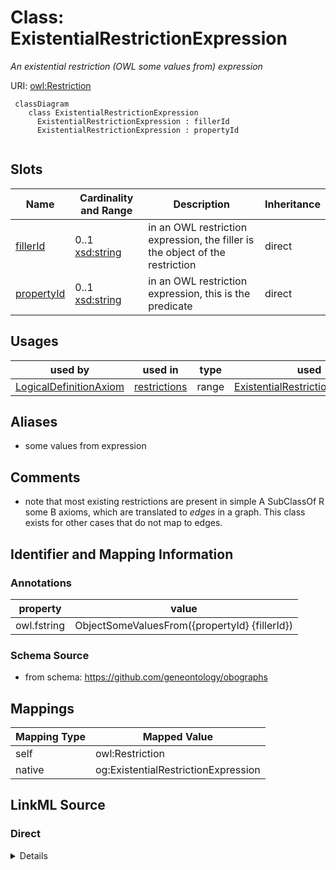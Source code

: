 # Class: ExistentialRestrictionExpression
_An existential restriction (OWL some values from) expression_




URI: [owl:Restriction](http://www.w3.org/2002/07/owl#Restriction)



```{mermaid}
 classDiagram
    class ExistentialRestrictionExpression
      ExistentialRestrictionExpression : fillerId
      ExistentialRestrictionExpression : propertyId
      
```




<!-- no inheritance hierarchy -->


## Slots

| Name | Cardinality and Range | Description | Inheritance |
| ---  | --- | --- | --- |
| [fillerId](fillerId.md) | 0..1 <br/> [xsd:string](http://www.w3.org/2001/XMLSchema#string) | in an OWL restriction expression, the filler is the object of the restriction | direct |
| [propertyId](propertyId.md) | 0..1 <br/> [xsd:string](http://www.w3.org/2001/XMLSchema#string) | in an OWL restriction expression, this is the predicate | direct |





## Usages

| used by | used in | type | used |
| ---  | --- | --- | --- |
| [LogicalDefinitionAxiom](LogicalDefinitionAxiom.md) | [restrictions](restrictions.md) | range | [ExistentialRestrictionExpression](ExistentialRestrictionExpression.md) |




## Aliases


* some values from expression



## Comments

* note that most existing restrictions are present in simple A SubClassOf R some B axioms, which are translated to *edges* in a graph. This class exists for other cases that do not map to edges.

## Identifier and Mapping Information





### Annotations

| property | value |
| --- | --- |
| owl.fstring | ObjectSomeValuesFrom({propertyId} {fillerId}) |



### Schema Source


* from schema: https://github.com/geneontology/obographs





## Mappings

| Mapping Type | Mapped Value |
| ---  | ---  |
| self | owl:Restriction |
| native | og:ExistentialRestrictionExpression |





## LinkML Source

<!-- TODO: investigate https://stackoverflow.com/questions/37606292/how-to-create-tabbed-code-blocks-in-mkdocs-or-sphinx -->

### Direct

<details>
```yaml
name: ExistentialRestrictionExpression
annotations:
  owl.fstring:
    tag: owl.fstring
    value: ObjectSomeValuesFrom({propertyId} {fillerId})
description: An existential restriction (OWL some values from) expression
comments:
- note that most existing restrictions are present in simple A SubClassOf R some B
  axioms, which are translated to *edges* in a graph. This class exists for other
  cases that do not map to edges.
from_schema: https://github.com/geneontology/obographs
aliases:
- some values from expression
rank: 1000
slots:
- fillerId
- propertyId
class_uri: owl:Restriction

```
</details>

### Induced

<details>
```yaml
name: ExistentialRestrictionExpression
annotations:
  owl.fstring:
    tag: owl.fstring
    value: ObjectSomeValuesFrom({propertyId} {fillerId})
description: An existential restriction (OWL some values from) expression
comments:
- note that most existing restrictions are present in simple A SubClassOf R some B
  axioms, which are translated to *edges* in a graph. This class exists for other
  cases that do not map to edges.
from_schema: https://github.com/geneontology/obographs
aliases:
- some values from expression
rank: 1000
attributes:
  fillerId:
    name: fillerId
    description: in an OWL restriction expression, the filler is the object of the
      restriction
    from_schema: https://github.com/geneontology/obographs
    aliases:
    - object
    rank: 1000
    alias: fillerId
    owner: ExistentialRestrictionExpression
    domain_of:
    - ExistentialRestrictionExpression
    range: string
  propertyId:
    name: propertyId
    description: in an OWL restriction expression, this is the predicate
    from_schema: https://github.com/geneontology/obographs
    rank: 1000
    alias: propertyId
    owner: ExistentialRestrictionExpression
    domain_of:
    - ExistentialRestrictionExpression
    range: string
class_uri: owl:Restriction

```
</details>